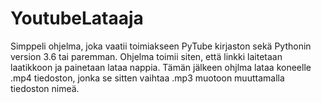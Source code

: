 ﻿# YoutubeLataaja
Simppeli ohjelma, joka vaatii toimiakseen PyTube kirjaston sekä Pythonin version 3.6 tai paremman.
Ohjelma toimii siten, että linkki laitetaan laatikkoon ja painetaan lataa nappia. Tämän jälkeen ohjlma lataa koneelle .mp4 tiedoston, jonka se sitten vaihtaa .mp3 muotoon muuttamalla tiedoston nimeä.
